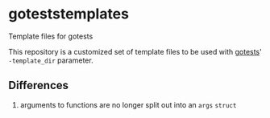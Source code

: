 # goteststemplates
Template files for gotests

This repository is a customized set of template files to be used with [gotests](https://github.com/cweill/gotests)' `-template_dir` parameter.

## Differences

1. arguments to functions are no longer split out into an `args` `struct`
